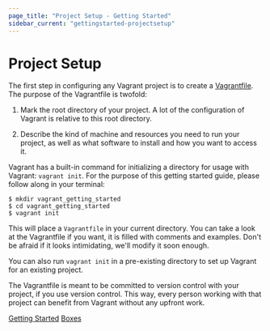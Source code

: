 ```yaml
---
page_title: "Project Setup - Getting Started"
sidebar_current: "gettingstarted-projectsetup"
---
```


# Project Setup

The first step in configuring any Vagrant project is to create a [Vagrantfile](/v2/vagrantfile/index.html). The purpose of the
Vagrantfile is twofold:

1. Mark the root directory of your project. A lot of the configuration
  of Vagrant is relative to this root directory.

2. Describe the kind of machine and resources you need to run your project,
  as well as what software to install and how you want to access it.

Vagrant has a built-in command for initializing a directory for usage
with Vagrant: `vagrant init`. For the purpose of this getting started guide,
please follow along in your terminal:

```
$ mkdir vagrant_getting_started
$ cd vagrant_getting_started
$ vagrant init
```

This will place a `Vagrantfile` in your current directory. You can
take a look at the Vagrantfile if you want, it is filled with comments
and examples. Don't be afraid if it looks intimidating, we'll modify it
soon enough.

You can also run `vagrant init` in a pre-existing directory to
set up Vagrant for an existing project.

The Vagrantfile is meant to be committed to version control with
your project, if you use version control. This way, every person working
with that project can benefit from Vagrant without any upfront work.

<a href="/v2/getting-started/index.html" class="button inline-button prev-button">Getting Started</a>
<a href="/v2/getting-started/boxes.html" class="button inline-button next-button">Boxes</a>
